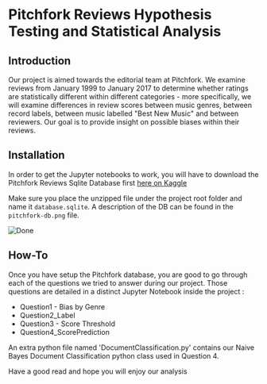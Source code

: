# Pitchfork Reviews Hypothesis Testing and Statistical Analysis


Introduction
---------------

Our project is aimed towards the editorial team at Pitchfork. We examine reviews
from January 1999 to January 2017 to determine whether ratings are statistically
different within different categories - more specifically, we will examine
differences in review scores between music genres, between record labels, between
music labelled "Best New Music" and between reviewers. Our goal is to provide
insight on possible biases within their reviews.


Installation
---------------

In order to get the Jupyter notebooks to work, you will have to download the
Pitchfork Reviews Sqlite Database first [here on Kaggle](https://www.kaggle.com/nolanbconaway/pitchfork-data)

Make sure you place the unzipped file under the project root folder and name it
`database.sqlite`. A description of the DB can be found in the `pitchfork-db.png`
file.

![Done](https://i.giphy.com/media/9Jcw5pUQlgQLe5NonJ/giphy-downsized.gif)


How-To
---------

Once you have setup the Pitchfork database, you are good to go through each of
the questions we tried to answer during our project. Those questions are detailed
in a distinct Jupyter Notebook inside the project :

- Question1 - Bias by Genre
- Question2_Label
- Question3 - Score Threshold
- Question4_ScorePrediction

An extra python file named 'DocumentClassification.py' contains our Naive Bayes
Document Classification python class used in Question 4.

Have a good read and hope you will enjoy our analysis
